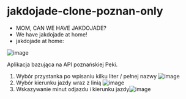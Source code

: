 # jakdojade-clone-poznan-only
- MOM, CAN WE HAVE JAKDOJADE?
- We have jakdojade at home!
- jakdojade at home: 

![image](https://github.com/zielonek252/jakdojade-clone-poznan-only/assets/83509587/c50da362-d840-4408-a312-abfbd47126e9)

Aplikacja bazująca na API poznańskiej Peki.
1. Wybór przystanka po wpisaniu kilku liter / pełnej nazwy
 ![image](https://github.com/zielonek252/jakdojade-clone-poznan-only/assets/83509587/4c5a84fc-a616-4ec2-9981-a218a6198c65)
2. Wybór kierunku jazdy wraz z linią ![image](https://github.com/zielonek252/jakdojade-clone-poznan-only/assets/83509587/26171eb6-d2b6-4082-9d93-e5a29fc5049c)
3. Wskazywanie minut odjazdu i kierunku jazdy![image](https://github.com/zielonek252/jakdojade-clone-poznan-only/assets/83509587/618fd371-6369-4097-86c2-84803d28d0f2)
